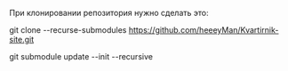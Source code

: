 При клонировании репозитория нужно сделать это:

git clone --recurse-submodules https://github.com/heeeyMan/Kvartirnik-site.git

git submodule update --init --recursive
